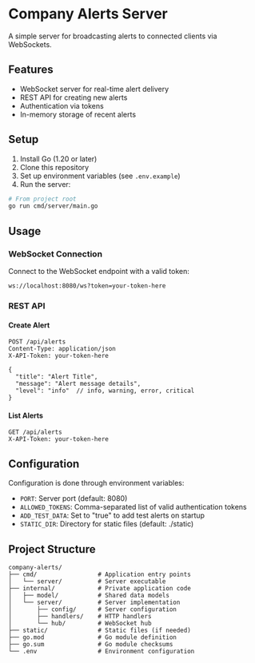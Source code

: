 # Company Alerts Server

A simple server for broadcasting alerts to connected clients via WebSockets.

## Features

- WebSocket server for real-time alert delivery
- REST API for creating new alerts
- Authentication via tokens
- In-memory storage of recent alerts

## Setup

1. Install Go (1.20 or later)
2. Clone this repository
3. Set up environment variables (see `.env.example`)
4. Run the server:

```bash
# From project root
go run cmd/server/main.go
```

## Usage

### WebSocket Connection

Connect to the WebSocket endpoint with a valid token:

```
ws://localhost:8080/ws?token=your-token-here
```

### REST API

#### Create Alert

```
POST /api/alerts
Content-Type: application/json
X-API-Token: your-token-here

{
  "title": "Alert Title",
  "message": "Alert message details",
  "level": "info"  // info, warning, error, critical
}
```

#### List Alerts

```
GET /api/alerts
X-API-Token: your-token-here
```

## Configuration

Configuration is done through environment variables:

- `PORT`: Server port (default: 8080)
- `ALLOWED_TOKENS`: Comma-separated list of valid authentication tokens
- `ADD_TEST_DATA`: Set to "true" to add test alerts on startup
- `STATIC_DIR`: Directory for static files (default: ./static)

## Project Structure

```
company-alerts/
├── cmd/                 # Application entry points
│   └── server/          # Server executable
├── internal/            # Private application code
│   ├── model/           # Shared data models
│   └── server/          # Server implementation
│       ├── config/      # Server configuration
│       ├── handlers/    # HTTP handlers
│       └── hub/         # WebSocket hub
├── static/              # Static files (if needed)
├── go.mod               # Go module definition
├── go.sum               # Go module checksums
└── .env                 # Environment configuration
``` 
